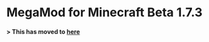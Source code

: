 # MegaMod for Minecraft Beta 1.7.3

#### > **This has moved to [here](https://github.com/OldHaven-Network/MegaMod-Mixins)**
